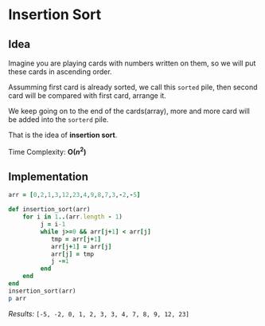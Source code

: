 # Insertion Sort 
## Idea 
Imagine you are playing cards with numbers written on them, so we will put these cards in ascending order. 

Assumming first card is already sorted, we call this `sorted` pile, then second card will be compared with first card, arrange it. 

We keep going on to the end of the cards(array), more and more card will be added into the `sorterd` pile.

That is the idea of **insertion sort**.

Time Complexity: **O($n^2$)** 
## Implementation
```ruby 
arr = [0,2,1,3,12,23,4,9,8,7,3,-2,-5]

def insertion_sort(arr)
    for i in 1..(arr.length - 1)
         j = i-1 
         while j>=0 && arr[j+1] < arr[j]
            tmp = arr[j+1]
            arr[j+1] = arr[j]
            arr[j] = tmp
            j -=1
         end
    end
end
insertion_sort(arr)
p arr
```

*Results:* `[-5, -2, 0, 1, 2, 3, 3, 4, 7, 8, 9, 12, 23]`
